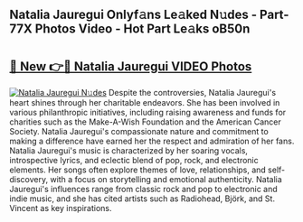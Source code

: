 ## Natalia Jauregui Onlyf𝚊ns Le𝚊ked N𝚞des - Part-77X Photos Video - Hot Part Le𝚊ks oB50n

# <h2><a href="http://ab7137.deff.icu/?id=Natalia+Jauregui">🔗 New 👉🔴 Natalia Jauregui VIDEO Photos</a></h2>

[![Natalia Jauregui N𝚞des](https://i.imgur.com/rIISA9y.gif)](http://ab7137.deff.icu/?id=Natalia+Jauregui)
Despite the controversies, Natalia Jauregui's heart shines through her charitable endeavors. She has been involved in various philanthropic initiatives, including raising awareness and funds for charities such as the Make-A-Wish Foundation and the American Cancer Society. Natalia Jauregui's compassionate nature and commitment to making a difference have earned her the respect and admiration of her fans. Natalia Jauregui's music is characterized by her soaring vocals, introspective lyrics, and eclectic blend of pop, rock, and electronic elements. Her songs often explore themes of love, relationships, and self-discovery, with a focus on storytelling and emotional authenticity. Natalia Jauregui's influences range from classic rock and pop to electronic and indie music, and she has cited artists such as Radiohead, Björk, and St. Vincent as key inspirations.
